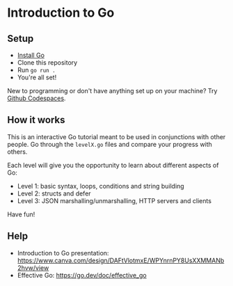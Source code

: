 # Introduction to Go

## Setup

- [Install Go](https://go.dev)
- Clone this repository
- Run `go run .`
- You're all set!

New to programming or don't have anything set up on your machine? Try [Github
Codespaces](https://codespaces.new/Ackar/intro-to-go-workshop).

## How it works

This is an interactive Go tutorial meant to be used in conjunctions with other people.
Go through the `levelX.go` files and compare your progress with others.

Each level will give you the opportunity to learn about different aspects of Go:
- Level 1: basic syntax, loops, conditions and string building
- Level 2: structs and defer
- Level 3: JSON marshalling/unmarshalling, HTTP servers and clients

Have fun!

## Help

- Introduction to Go presentation: https://www.canva.com/design/DAFtVlotmxE/WPYnrnPY8UsXXMMANb2hvw/view
- Effective Go: https://go.dev/doc/effective_go